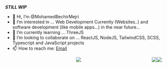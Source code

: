 

**_STILL WIP_**
  
- 👋 Hi, I’m @MohamedBechirMejri
- 👀 I’m interested in ... Web Development Currently (Websites..) and software development (like mobile apps...) in the near future...
- 🌱 I’m currently learning ... ThreeJS
- 💞️ I’m looking to collaborate on ... ReactJS, NodeJS, TailwindCSS, SCSS, Typescript and JavaScript projects
- 📫 How to reach me: [Email](mailto:mohamedbechir.mejri.dev@gmail.com)

<!---
MohamedBechirMejri/MohamedBechirMejri is a ✨ special ✨ repository because its `README.md` (this file) appears on your GitHub profile. 
You can click the Preview link to take a look at your changes.
---> 
 <div style="display:flex;align-items:center;">
 <img style="margin:auto;" src="https://github-readme-streak-stats.herokuapp.com/?user=MohamedBechirMejri&currStreakNum=2FD3EB&fire=pink&sideLabels=F00&date_format=[Y.]n.j"/>
  <img src="https://github-readme-stats.vercel.app/api?username=MohamedBechirMejri&show_icons=true&theme=swift&count_private=true"/>  <img src="https://github-readme-stats.vercel.app/api/top-langs/?username=MohamedBechirMejri&layout=compact&show_icons=true&theme=swift&count_private=true&langs_count=10"/>
</div>
